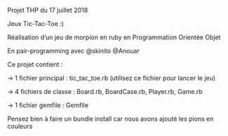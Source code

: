 Projet THP du 17 juillet 2018

Jeux Tic-Tac-Toe :)

Réalisation d’un jeu de morpion en ruby en Programmation Orientée Objet

En pair-programming avec @skinito @Anouar

Ce projet contient :

-> 1 fichier principal : tic_tac_toe.rb (utilisez ce fichier pour lancer le jeu)

-> 4 fichiers de classe : Board.rb, BoardCase.rb, Player.rb, Game.rb

-> 1 fichier gemfile : Gemfile

Pensez bien à faire un bundle install car nous avons ajouté les pions en couleurs
